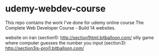 # udemy-webdev-course

This repo contains the work I've done for udemy online course The Complete Web Developer Course - Build 14 websites. 


website on iran (section1): http://section1html.bitballoon.com/
silly game where computer guesses the number you input (section3): http://section3js-proj1.bitballoon.com/